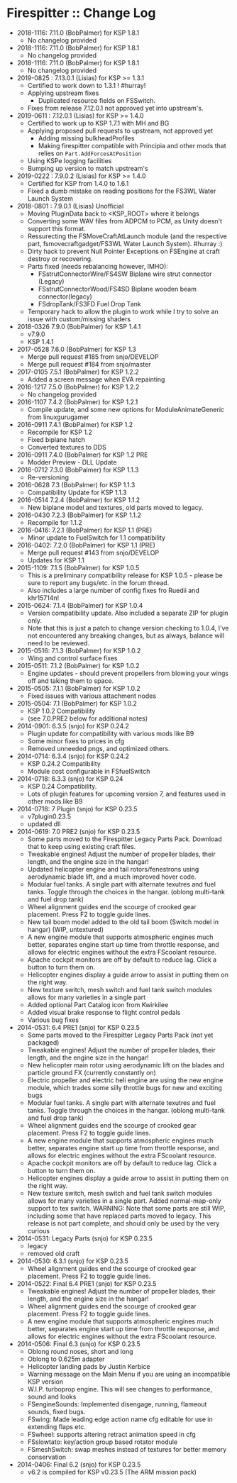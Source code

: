 # Firespitter :: Change Log

* 2018-1116: 7.11.0 (BobPalmer) for KSP 1.8.1
	+ No changelog provided
* 2018-1116: 7.11.0 (BobPalmer) for KSP 1.8.1
	+ No changelog provided
* 2018-1116: 7.11.0 (BobPalmer) for KSP 1.8.1
	+ No changelog provided
* 2019-0825 : 7.13.0.1 (Lisias) for KSP >= 1.3.1
	+ Certified to work down to 1.3.1 ! #hurray!
	+ Applying upstream fixes
		- Duplicated resource fields on FSSwitch. 
	+ Fixes from release 7.12.0.1 not approved yet into upstream's.
* 2019-0611 : 7.12.0.1 (Lisias) for KSP >= 1.4.0
	+ Certified to work up to KSP 1.7.1 with MH and BG
	+ Applying proposed pull requests to upstream, not approved yet
		- Adding missing bulkheadProfiles
		- Making firespitter compatible with Principia and other mods that relies on `Part.AddForcesAtPosition`
	+ Using KSPe logging facilities 
	+ Bumping up version to match upstream's
* 2019-0222 : 7.9.0.2 (Lisias) for KSP >= 1.4.0
	+ Certified for KSP from 1.4.0 to 1.6.1
	+ Fixed a dumb mistake on reading positions for the FS3WL Water Launch System 
* 2018-0801 : 7.9.0.1 (Lisias) Unofficial
	+ Moving PluginData back to <KSP_ROOT> where it belongs
	+ Converting some WAV files from ADPCM to PCM, as Unity doesn't support this format.
	+ Ressurecting the FSMoveCraftAtLaunch module (and the respective part, fsmovecraftgadget/FS3WL Water Launch System). #hurray :)
	+ Dirty hack to prevent Null Pointer Exceptions on FSEngine at craft destroy or recovering.
	+ Parts fixed (needs rebalancing however, IMHO):
		-  FSstrutConnectorWire/FS4SW Biplane wire strut connector (Legacy)
		-  FSstrutConnectorWood/FS4SD Biplane wooden beam connector(legacy)
		-  FSdropTank/FS3FD Fuel Drop Tank
	+ Temporary hack to allow the plugin to work while I try to solve an issue with custom/missing shaders
* 2018-0326 7.9.0 (BobPalmer) for KSP 1.4.1
	+ v7.9.0
	+ KSP 1.4.1 
* 2017-0528 7.6.0 (BobPalmer) for KSP 1.3
	+ Merge pull request #185 from snjo/DEVELOP
	+ Merge pull request #184 from snjo/master
* 2017-0105 7.5.1 (BobPalmer) for KSP 1.2.2
	+ Added a screen message when EVA repainting 
* 2016-1217 7.5.0 (BobPalmer) for KSP 1.2.2
	+ No changelog provided 
* 2016-1107 7.4.2 (BobPalmer) for KSP 1.2.1
	+ Compile update, and some new options for ModuleAnimateGeneric from linuxgurugamer 
* 2016-0911 7.4.1 (BobPalmer) for KSP 1.2
	+ Recompile for KSP 1.2
	+ Fixed biplane hatch
	+ Converted textures to DDS 
* 2016-0911 7.4.0 (BobPalmer) for KSP 1.2 PRE
	+ Modder Preview - DLL Update 
* 2016-0712 7.3.0 (BobPalmer) for KSP 1.1.3
	+ Re-versioning 
* 2016-0628 7.3 (BobPalmer) for KSP 1.1.3
	+ Compatibility Update for KSP 1.1.3 
* 2016-0514 7.2.4 (BobPalmer) for KSP 1.1.2
	+ New biplane model and textures, old parts moved to legacy. 
* 2016-0430 7.2.3 (BobPalmer) for KSP 1.1.2
	+ Recompile for 1.1.2 
* 2016-0416: 7.2.1 (BobPalmer) for KSP 1.1 (PRE)
	+ Minor update to FuelSwitch for 1.1 compatibility
* 2016-0402: 7.2.0 (BobPalmer) for KSP 1.1 (PRE)
	+ Merge pull request #143 from snjo/DEVELOP
	+ Updates for KSP 1.1
* 2015-1109: 7.1.5 (BobPalmer) for KSP 1.0.5
	+ This is a preliminary compatibility release for KSP 1.0.5 - please be sure to report any bugs/etc. in the forum thread.
	+ Also includes a large number of config fixes fro Ruedii and khr15714n! 
* 2015-0624: 7.1.4 (BobPalmer) for KSP 1.0.4
	+ Version compatibility update. Also included a separate ZIP for plugin only.
	+ Note that this is just a patch to change version checking to 1.0.4, I've not encountered any breaking changes, but as always, balance will need to be reviewed.
* 2015-0516: 7.1.3 (BobPalmer) for KSP 1.0.2
	+ Wing and control surface fixes 
* 2015-0511: 7.1.2 (BobPalmer) for KSP 1.0.2
	+ Engine updates - should prevent propellers from blowing your wings off and taking them to space. 
* 2015-0505: 7.1.1 (BobPalmer) for KSP 1.0.2
	+ Fixed issues with various attachment nodes
* 2015-0504: 7.1 (BobPalmer) for KSP 1.0.2
	+ KSP 1.0.2 Compatibility
	+ (see 7.0.PRE2 below for additional notes)
* 2014-0901: 6.3.5 (snjo) for KSP 0.24.2
	+ Plugin update for compatibility with various mods like B9
	+ Some minor fixes to prices in cfg
	+ Removed unneeded pngs, and optimized others.
* 2014-0714: 6.3.4 (snjo) for KSP 0.24.2
	+ KSP 0.24.2 Compatibility
	+ Module cost configurable in FSfuelSwitch
* 2014-0718: 6.3.3 (snjo) for KSP 0.24
	+ KSP 0.24 Compatibility.
	+ Lots of plugin features for upcoming version 7, and features used in other mods like B9
* 2014-0718: 7 Plugin (snjo) for KSP 0.23.5
	+ v7plugin0.23.5
	+ updated dll
* 2014-0619: 7.0 PRE2 (snjo) for KSP 0.23.5
	+ Some parts moved to the Firespitter Legacy Parts Pack. Download that to keep using existing craft files.
	+ Tweakable engines! Adjust the number of propeller blades, their length, and the engine size in the hangar!
	+ Updated helicopter engine and tail rotors/fenestrons using aerodynamic blade lift, and a much improved hover code.
	+ Modular fuel tanks. A single part with alternate texutres and fuel tanks. Toggle through the choices in the hangar. (oblong multi-tank and fuel drop tank)
	+ Wheel alignment guides end the scourge of crooked gear placement. Press F2 to toggle guide lines.
	+ New tail boom model added to the old tail boom (Switch model in hangar) (WIP, untextured)
	+ A new engine module that supports atmospheric engines much better, separates engine start up time from throttle response, and allows for electric engines without the extra FScoolant resource.
	+ Apache cockpit monitors are off by default to reduce lag. Click a button to turn them on.
	+ Helicopter engines display a guide arrow to assist in putting them on the right way.
	+ New texture switch, mesh switch and fuel tank switch modules allows for many varieties in a single part
	+ Added optional Part Catalog icon from Kwirkilee
	+ Added visual brake response to flight control pedals
	+ Various bug fixes
* 2014-0531: 6.4 PRE1 (snjo) for KSP 0.23.5
	+ Some parts moved to the Firespitter Legacy Parts Pack (not yet packaged)
	+ Tweakable engines! Adjust the number of propeller blades, their length, and the engine size in the hangar!
	+ New helicopter main rotor using aerodynamic lift on the blades and particle ground FX (currently constantly on)
	+ Electric propeller and electric heli engine are using the new engine module, which trades some silly throttle bugs for new and exciting bugs
	+ Modular fuel tanks. A single part with alternate texutres and fuel tanks. Toggle through the choices in the hangar. (oblong multi-tank and fuel drop tank)
	+ Wheel alignment guides end the scourge of crooked gear placement. Press F2 to toggle guide lines.
	+ A new engine module that supports atmospheric engines much better, separates engine start up time from throttle response, and allows for electric engines without the extra FScoolant resource.
	+ Apache cockpit monitors are off by default to reduce lag. Click a button to turn them on.
	+ Helicopter engines display a guide arrow to assist in putting them on the right way.
	+ New texture switch, mesh switch and fuel tank switch modules allows for many varieties in a single part. Added normal-map-only support to tex switch.
WARNING: Note that some parts are still WIP, including some that have replaced parts moved to legacy. This release is not part complete, and should only be used by the very curious 
* 2014-0531: Legacy Parts (snjo) for KSP 0.23.5
	+ legacy
	+ removed old craft
* 2014-0530: 6.3.1 (snjo) for KSP 0.23.5
	+ Wheel alignment guides end the scourge of crooked gear placement. Press F2 to toggle guide lines.
* 2014-0522: Final 6.4 PRE1 (snjo) for KSP 0.23.5
	+ Tweakable engines! Adjust the number of propeller blades, their length, and the engine size in the hangar!
	+ Wheel alignment guides end the scourge of crooked gear placement. Press F2 to toggle guide lines.
	+ A new engine module that supports atmospheric engines much better, separates engine start up time from throttle response, and allows for electric engines without the extra FScoolant resource.
* 2014-0506: Final 6.3 (snjo) for KSP 0.23.5
	+ Oblong round noses, short and long
	+ Oblong to 0.625m adapter
	+ Helicopter landing pads by Justin Kerbice
	+ Warning message on the Main Menu if you are using an incompatible KSP version
	+ W.I.P. turboprop engine. This will see changes to performance, sound and looks
	+ FSengineSounds: Implemented disengage, running, flameout sounds, fixed bugs.
	+ FSwing: Made leading edge action name cfg editable for use in extending flaps etc.
	+ FSwheel: supports altering retract animation speed in cfg
	+ FSslowtato: key/action group based rotator module
	+ FSmeshSwitch: swap meshes instead of textures for better memory conservation
* 2014-0406: Final 6.2 (snjo) for KSP 0.23.5
	+ v6.2 is compiled for KSP v0.23.5 (The ARM mission pack)
